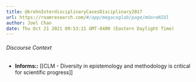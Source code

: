 ```yaml
---
title: @krohnInterdisciplinaryCasesDisciplinary2017
url: https://roamresearch.com/#/app/megacoglab/page/mUoreNIOl
author: Joel Chan
date: Thu Oct 21 2021 09:53:21 GMT-0400 (Eastern Daylight Time)
---
```




###### Discourse Context

- **Informs::** [[CLM - Diversity in epistemology and methodology is critical for scientific progress]]
